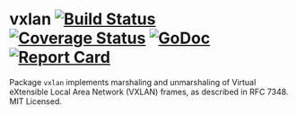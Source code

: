 vxlan [![Build Status](https://travis-ci.org/mdlayher/vxlan.svg?branch=master)](https://travis-ci.org/mdlayher/vxlan) [![Coverage Status](https://coveralls.io/repos/mdlayher/vxlan/badge.svg?branch=master)](https://coveralls.io/r/mdlayher/vxlan?branch=master) [![GoDoc](http://godoc.org/github.com/mdlayher/vxlan?status.svg)](http://godoc.org/github.com/mdlayher/vxlan) [![Report Card](http://goreportcard.com/badge/mdlayher/vxlan)](http://goreportcard.com/report/mdlayher/vxlan)
=====

Package `vxlan` implements marshaling and unmarshaling of Virtual eXtensible
Local Area Network (VXLAN) frames, as described in RFC 7348.  MIT Licensed.
